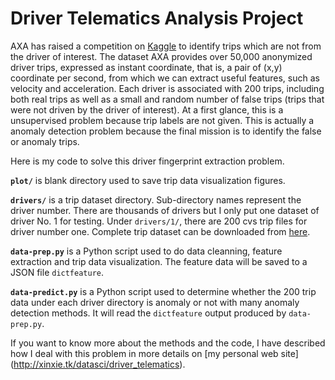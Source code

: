 # Driver Telematics Analysis Project

AXA has raised a competition on [Kaggle](www.kaggle.com) to identify trips which are not from 
the driver of interest. The dataset AXA provides over 50,000 anonymized driver trips, expressed 
as instant coordinate, that is, a pair of (x,y) coordinate per second, from which we can 
extract useful features, such as velocity and acceleration. Each driver is associated with 200 trips, including
both real trips as well as a small and random number of false trips (trips that were not
driven by the driver of interest). At a first glance, this is a unsupervised problem because trip labels are
not given. This is actually a anomaly detection problem because the final mission is
to identify the false or anomaly trips.

Here is my code to solve this driver fingerprint extraction problem.

**`plot/`** is blank directory used to save trip data visualization figures.

**`drivers/`** is a trip dataset directory. Sub-directory names represent the driver number. There are thousands
of drivers but I only put one dataset of driver No. 1 for testing. Under `drivers/1/`, there are 200 cvs trip
files for driver number one. Complete trip dataset can be downloaded from
[here](https://www.kaggle.com/c/axa-driver-telematics-analysis/data).

**`data-prep.py`** is a Python script used to do data cleanning, feature extraction and trip data visualization. 
The feature data will be saved to a JSON file `dictfeature`.

**`data-predict.py`** is a Python script used to determine whether the 200 trip data under 
each driver directory is anomaly or not with many anomaly detection methods. It will read the `dictfeature`
output produced by `data-prep.py`.

If you want to know more about the methods and the code, I have described how I deal with this problem in more details
on [my personal web site] (http://xinxie.tk/datasci/driver_telematics).

